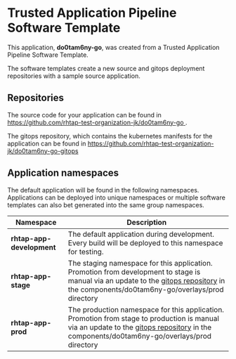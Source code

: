 # Trusted Application Pipeline Software Template

This application, **do0tam6ny-go**, was created from a Trusted Application Pipeline Software Template.

The software templates create a new source and gitops deployment repositories with a sample source application. 

## Repositories

The source code for your application can be found in [https://github.com/rhtap-test-organization-jk/do0tam6ny-go ](https://github.com/rhtap-test-organization-jk/do0tam6ny-go ).
 
The gitops repository, which contains the kubernetes manifests for the application can be found in 
[https://github.com/rhtap-test-organization-jk/do0tam6ny-go-gitops ](https://github.com/rhtap-test-organization-jk/do0tam6ny-go-gitops ) 

## Application namespaces 

The default application will be found in the following namespaces. Applications can be deployed into unique namespaces or multiple software templates can also bet generated into the same group namespaces.  

|  Namespace   |  Description   |  
| -------- | -------- |   
| **rhtap-app-development** | The default application during development. Every build will be deployed to this namespace for testing. | 
| **rhtap-app-stage** | The staging namespace for this application. Promotion from development to stage is manual via an update to the [gitops repository](https://github.com/rhtap-test-organization-jk/do0tam6ny-go-gitops ) in the components/do0tam6ny-go/overlays/prod directory |  
| **rhtap-app-prod** | The production namespace for this application. Promotion from stage to production is manual via an update to the [gitops repository](https://github.com/rhtap-test-organization-jk/do0tam6ny-go-gitops ) in the components/do0tam6ny-go/overlays/prod directory | 